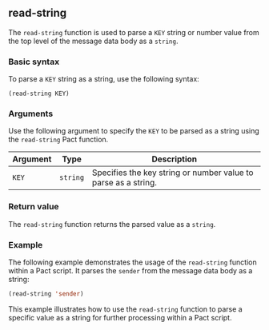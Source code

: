 ## read-string
The `read-string` function is used to parse a `KEY` string or number value from the top level of the message data body as a `string`.

### Basic syntax

To parse a `KEY` string as a string, use the following syntax:

`(read-string KEY)`

### Arguments

Use the following argument to specify the `KEY` to be parsed as a string using the `read-string` Pact function.

| Argument | Type | Description |
| --- | --- | --- |
| `KEY` | `string` | Specifies the key string or number value to parse as a string. |

### Return value

The `read-string` function returns the parsed value as a `string`.

### Example

The following example demonstrates the usage of the `read-string` function within a Pact script. It parses the `sender` from the message data body as a string:

```lisp
(read-string 'sender)
```

This example illustrates how to use the `read-string` function to parse a specific value as a string for further processing within a Pact script.
